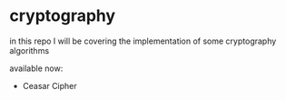 # cryptography

in this repo I will be covering the implementation of some cryptography algorithms

available now:
- Ceasar Cipher